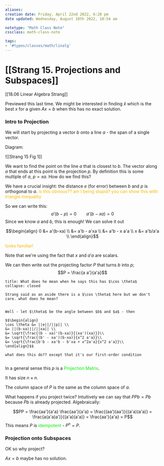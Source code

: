 ```yaml
---
aliases: 
creation date: Friday, April 22nd 2022, 6:28 pm
date updated: Wednesday, August 10th 2022, 10:54 am

notetype: "Math Class Note"
cssclass: math-class-note

tags: 
- '#types/classes/math/linalg'
---
```


# [[Strang 15. Projections and Subspaces]]

[[18.06 Linear Algebra Strang]]



Previewed this last time. We might be interested in finding $\hat x$ which is the best $x$ for a given $Ax = b$ when this has no exact solution. 

### Intro to Projection

We will start by projecting a vector $b$ onto a line $a$ - the span of a single vector. 

Diagram:

![[Strang 15 Fig 1]]

We want to find the point on the line $a$ that is closest to $b$. The vector along $a$ that ends at this point is the projection $p$. By definition this is some multiple of $a$, $p = xa$. How do we find this?

We have a crucial insight: the distance $e$ (for error) between $b$ and $p$ is orthogonal to $a$. <font color=#F7B801>is this obvious?? am I being stupid? you can show this with triangle inequality</font>

So we can write this: 
$$ a' (b - p) = 0 \qquad a'(b-xa) = 0$$
Since we know $a$ and $b$, this is enough! We can solve it out

$$\begin{align}
0 &= a'(b-xa) \\
&= a'b - a'xa \\
&= a'b - x a'a \\
x &= a'b/a'a \\
\end{align}$$

<font color=#F7B801>looks familiar!</font>

Note that we're using the fact that $x$ and $a'a$ are scalars. 

We can then write out the projecting factor $P$ that turns $b$ into $p$; 
$$P = \frac{a  a'}{a'a}$$ 
```ad-question
title: What does he mean when he says this has $\cos \theta$
collapse: closed

Strang said as an aside there is a $\cos \theta$ here but we don't care. what does he mean?


Well - let $\theta$ be the angle between $b$ and $a$ - then 

$$\begin{align}
\cos \theta &= ||e||/||p|| \\
&= ||(b-xa)||/||xa|| \\
&= \sqrt{\frac{(b - xa)'(b-xa)}{(xa')(xa)}}\\
&= \sqrt{\frac{(b' - xa')(b-xa)}{x^2 a'a}}\\
&= \sqrt{\frac{b'b - xa'b - b'xa + x^2a'a}{x^2 a'a}}\\
\end{align}$$

what does this do?? except that it's our first-order condition


```

In a general sense this $p$ is a <font color=gree>Projection Matrix</font>. 

It has size $n \times n$. 

The column space of $P$ is the same as the column space of $a$. 

What happens if you project twice?  Intuitively we can say that $PPb = Pb$ because $Pb$ is already projected. Algebraically: 

$$PP = \frac{aa'}{a'a} \frac{aa'}{a'a} = \frac{(aa')(aa')}{(a'a)(a'a)} = \frac{a(a'a)a')}{(a'a)(a'a)} = \frac{aa'}{a'a} = P$$
This means $P$ is <font color=gree>idempotent</font> - $P^n = P$. 


### Projection onto Subspaces

OK so why project? 

$Ax = b$ maybe has no solution. 

